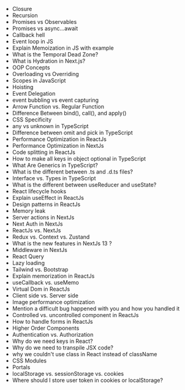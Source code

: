 - Closure
- Recursion
- Promises vs Observables
- Promises vs async...await
- Callback hell
- Event loop in JS
- Explain Memoization in JS with example 
- What is the Temporal Dead Zone?
- What is Hydration in Next.js?
- OOP Concepts
- Overloading vs Overriding
- Scopes in JavaScript
- Hoisting
- Event Delegation
- event bubbling vs event capturing 
- Arrow Function vs. Regular Function
- Difference Between bind(), call(), and apply()
- CSS Specificity
- any vs unknown in TypeScript
- Difference between omit and pick in TypeScript
- Performance Optimization in ReactJs
- Performance Optimization in NextJs
- Code splitting in ReactJs 
- How to make all keys in object optional in TypeScript
- What Are Generics in TypeScript?
- What is the different between .ts and .d.ts files?
- Interface vs. Types in TypeScript
- What is the different between useReducer and useState?
- React lifecycle hooks
- Explain useEffect in ReactJs
- Design patterns in ReactJs
- Memory leak
- Server actions in NextJs
- Next Auth in NextJs
- ReactJs vs. NextJs
- Redux vs. Context vs. Zustand
- What is the new features in NextJs 13 ?
- Middleware in NextJs
- React Query
- Lazy loading
- Tailwind vs. Bootstrap
- Explain memorization in ReactJs
- useCallback vs. useMemo 
- Virtual Dom in ReactJs 
- Client side vs. Server side
- Image performance optimization 
- Mention a difficult bug happened with you and how you handled it
- Controlled vs. uncontrolled component in ReactJs
- How to handle forms in ReactJs
- Higher Order Components
- Authentication vs. Authorization
- Why do we need keys in React?
- Why do we need to transpile JSX code? 
- why we couldn't use class in React instead of className
- CSS Modules
- Portals
- localStorage vs. sessionStorage vs. cookies
- Where should I store user token in cookies or localStorage?